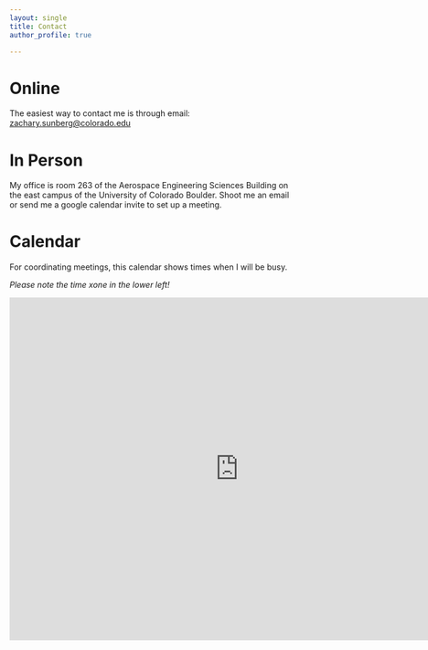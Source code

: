 ```yaml
---
layout: single
title: Contact
author_profile: true

---
```


# Online

The easiest way to contact me is through email: [zachary.sunberg@colorado.edu](mailto:zachary.sunberg@colorado.edu)

# In Person

My office is room 263 of the Aerospace Engineering Sciences Building on the east campus of the University of Colorado Boulder. Shoot me an email or send me a google calendar invite to set up a meeting.

# Calendar

For coordinating meetings, this calendar shows times when I will be busy.

*Please note the time xone in the lower left!*

<iframe src="https://calendar.google.com/calendar/embed?height=600&amp;wkst=1&amp;bgcolor=%23ffffff&amp;src=emFzdTMyMTNAY29sb3JhZG8uZWR1&amp;src=c3VuYmVyZ3phY2hAZ21haWwuY29t&amp;color=%239D7000&amp;color=%238A2D38&amp;mode=WEEK&amp;title=Zachary%20Sunberg" style="border-width:0" width="800" height="600" frameborder="0" scrolling="no"></iframe>
